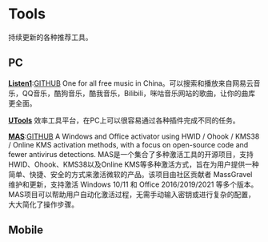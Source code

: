 # Tools
持续更新的各种推荐工具。

## PC
[**Listen1**](https://listen1.github.io/listen1/):[GITHUB](https://github.com/listen1/)
One for all free music in China。可以搜索和播放来自网易云音乐，QQ音乐，酷狗音乐，酷我音乐，Bilibili，咪咕音乐网站的歌曲，让你的曲库更全面。

[**UTools**](https://www.u.tools/)
效率工具平台，在PC上可以很容易通过各种插件完成不同的任务。

[**MAS**](https://massgrave.dev/):[GITHUB](https://github.com/massgravel/Microsoft-Activation-Scripts)
A Windows and Office activator using HWID / Ohook / KMS38 / Online KMS activation methods, with a focus on open-source code and fewer antivirus detections.
MAS是一个集合了多种激活工具的开源项目，支持HWID、Ohook、KMS38以及Online KMS等多种激活方式，旨在为用户提供一种简单、快捷、安全的方式来激活微软的产品。该项目由社区贡献者 MassGravel 维护和更新，支持激活 Windows 10/11 和 Office 2016/2019/2021 等多个版本。MAS项目可以帮助用户自动化激活过程，无需手动输入密钥或进行复杂的配置，大大简化了操作步骤。



## Mobile



